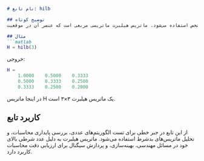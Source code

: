 ```markdown
# نام تابع: hilb

## توضیح کوتاه
این تابع برای ایجاد یک ماتریس هیلبرت با اندازه مشخص استفاده می‌شود. ماتریس هیلبرت ماتریسی مربعی است که عنصر آن در موقعیت (i,j) برابر با ۱/(i+j-۱) است.

## مثال
```matlab
H = hilb(3)
```

خروجی:
```matlab
H =
    1.0000    0.5000    0.3333
    0.5000    0.3333    0.2500
    0.3333    0.2500    0.2000
```

در اینجا ماتریس H یک ماتریس هیلبرت ۳×۳ است.

## کاربرد تابع
از این تابع در جبر خطی برای تست الگوریتم‌های عددی، بررسی پایداری محاسبات، و تحلیل ماتریس‌های بدشرط استفاده می‌شود. ماتریس هیلبرت به دلیل عدد شرطی بالای خود در مسائل مهندسی، بهینه‌سازی، و پردازش سیگنال برای ارزیابی دقت محاسبات کاربرد دارد.
```